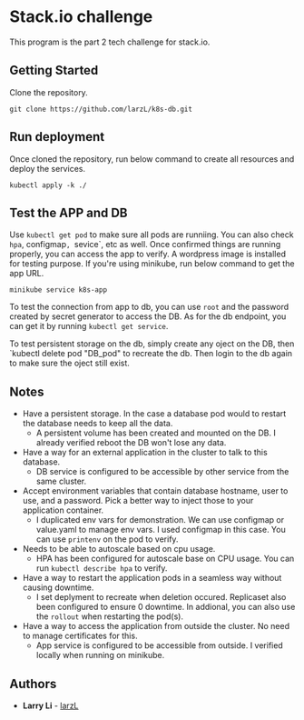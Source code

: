 # Stack.io challenge

This program is the part 2 tech challenge for stack.io.


## Getting Started

Clone the repository.

```
git clone https://github.com/larzL/k8s-db.git
```


## Run deployment

Once cloned the repository, run below command to create all resources and deploy the services.

```
kubectl apply -k ./
```


## Test the APP and DB

Use `kubectl get pod` to make sure all pods are runniing. You can also check `hpa`, configmap`, `sevice`, etc as well. Once confirmed things are running properly, you can access the app to verify. A wordpress image is installed for testing purpose. If you're using minikube, run below command to get the app URL. 

```
minikube service k8s-app
```

To test the connection from app to db, you can use `root` and the password created by secret generator to access the DB. As for the db endpoint, you can get it by running `kubectl get service`.

To test persistent storage on the db, simply create any oject on the DB, then `kubectl delete pod "DB_pod" to recreate the db. Then login to the db again to make sure the oject still exist.


## Notes

* Have a persistent storage. In the case a database pod would to restart the database needs to keep all the data.
  * A persistent volume has been created and mounted on the DB. I already verified reboot the DB won't lose any data.
* Have a way for an external application in the cluster to talk to this database.
  * DB service is configured to be accessible by other service from the same cluster.
* Accept environment variables that contain database hostname, user to use, and a password. Pick a better way to inject those to your application container.
  * I duplicated env vars for demonstration. We can use configmap or value.yaml to manage env vars. I used configmap in this case. You can use `printenv` on the pod to verify.
* Needs to be able to autoscale based on cpu usage.
  * HPA has been configured for autoscale base on CPU usage. You can run `kubectl describe hpa` to verify.
* Have a way to restart the application pods in a seamless way without causing downtime.
  * I set deplyment to recreate when deletion occured. Replicaset also been configured to ensure 0 downtime. In addional, you can also use the `rollout` when restarting the pod(s).
* Have a way to access the application from outside the cluster. No need to manage certificates for this.
  * App service is configured to be accessible from outside. I verified locally when running on minikube.

## Authors

* **Larry Li** - [larzL](https://github.com/larzL)
